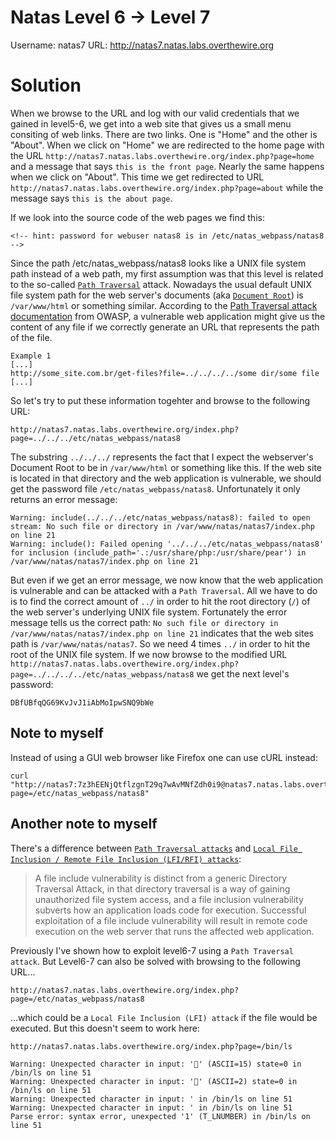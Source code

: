 Natas Level 6 → Level 7
=======================

Username: natas7
URL:      http://natas7.natas.labs.overthewire.org


Solution
========

When we browse to the URL and log with our valid credentials that we gained in level5-6, we get into a web site that gives us a small menu consiting of web links.
There are two links. One is "Home" and the other is "About". When we click on "Home" we are redirected to the home page with the URL ```http://natas7.natas.labs.overthewire.org/index.php?page=home```
and a message that says ```this is the front page```. Nearly the same happens when we click on "About". This time we get redirected to URL ```http://natas7.natas.labs.overthewire.org/index.php?page=about``` while the message says ```this is the about page```.

If we look into the source code of the web pages we find this:

```
<!-- hint: password for webuser natas8 is in /etc/natas_webpass/natas8 -->
```

Since the path /etc/natas_webpass/natas8 looks like a UNIX file system path instead of a web path, 
my first assumption was that this level is related to the so-called [```Path Traversal```](https://www.owasp.org/index.php/Path_Traversal) attack.
Nowadays the usual default UNIX file system path for the web server's documents (aka [```Document Root```](https://httpd.apache.org/docs/2.4/mod/core.html#documentroot)) is ```/var/www/html``` or something similar.
According to the [Path Traversal attack documentation](https://www.owasp.org/index.php/Path_Traversal) from OWASP, a vulnerable web application might give us the content of any file if we correctly generate an URL that represents the path of the file.

```
Example 1
[...]
http://some_site.com.br/get-files?file=../../../../some dir/some file 
[...]
```

So let's try to put these information togehter and browse to the following URL:

```
http://natas7.natas.labs.overthewire.org/index.php?page=../../../etc/natas_webpass/natas8
```

The substring ```../../../``` represents the fact that I expect the webserver's Document Root to be in ```/var/www/html``` or something like this. 
If the web site is located in that directory and the web application is vulnerable, we should get the password file ```/etc/natas_webpass/natas8```.
Unfortunately it only returns an error message:

```
Warning: include(../../../etc/natas_webpass/natas8): failed to open stream: No such file or directory in /var/www/natas/natas7/index.php on line 21
Warning: include(): Failed opening '../../../etc/natas_webpass/natas8' for inclusion (include_path='.:/usr/share/php:/usr/share/pear') in /var/www/natas/natas7/index.php on line 21
```

But even if we get an error message, we now know that the web application is vulnerable and can be attacked with a ```Path Traversal```.
All we have to do is to find the correct amount of ```../``` in order to hit the root directory (```/```) of the web server's underlying UNIX file system.
Fortunately the error message tells us the correct path: ```No such file or directory in /var/www/natas/natas7/index.php on line 21``` indicates that the web sites path is ```/var/www/natas/natas7```.
So we need 4 times ```../``` in order to hit the root of the UNIX file system. If we now browse to the modified URL ```http://natas7.natas.labs.overthewire.org/index.php?page=../../../../etc/natas_webpass/natas8``` we get the next level's password:

```
DBfUBfqQG69KvJvJ1iAbMoIpwSNQ9bWe 
```

Note to myself
--------------

Instead of using a GUI web browser like Firefox one can use cURL instead:
```
curl "http://natas7:7z3hEENjQtflzgnT29q7wAvMNfZdh0i9@natas7.natas.labs.overthewire.org/index.php?page=/etc/natas_webpass/natas8"
```

Another note to myself
----------------------

There's a difference between [```Path Traversal attacks```](https://www.owasp.org/index.php/Path_Traversal) and [```Local File Inclusion / Remote File Inclusion (LFI/RFI) attacks```](https://www.owasp.org/index.php/Testing_for_Local_File_Inclusion):

> A file include vulnerability is distinct from a generic Directory Traversal Attack, in that directory traversal is a way of gaining unauthorized file system access, and a file inclusion vulnerability subverts how an application loads code for execution. Successful exploitation of a file include vulnerability will result in remote code execution on the web server that runs the affected web application.

Previously I've shown how to exploit level6-7 using a ```Path Traversal attack```. But Level6-7 can also be solved with browsing to the following URL...

```
http://natas7.natas.labs.overthewire.org/index.php?page=/etc/natas_webpass/natas8
```

...which could be a ```Local File Inclusion (LFI) attack``` if the file would be executed. But this doesn't seem to work here:

```
http://natas7.natas.labs.overthewire.org/index.php?page=/bin/ls
```
```
Warning: Unexpected character in input: '' (ASCII=15) state=0 in /bin/ls on line 51
Warning: Unexpected character in input: '' (ASCII=2) state=0 in /bin/ls on line 51
Warning: Unexpected character in input: ' in /bin/ls on line 51
Warning: Unexpected character in input: ' in /bin/ls on line 51
Parse error: syntax error, unexpected '1' (T_LNUMBER) in /bin/ls on line 51
```
